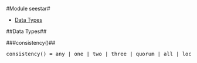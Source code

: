 

#Module seestar#
* [Data Types](#types)



<a name="types"></a>

##Data Types##




###<a name="type-consistency">consistency()</a>##



<pre>consistency() = any | one | two | three | quorum | all | local_quorum | each_quorum</pre>
